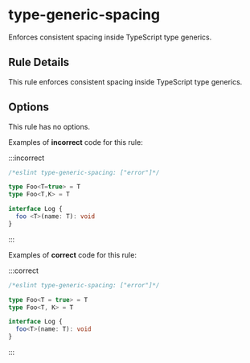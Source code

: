 # type-generic-spacing

Enforces consistent spacing inside TypeScript type generics.

## Rule Details

This rule enforces consistent spacing inside TypeScript type generics.

## Options

This rule has no options.

Examples of **incorrect** code for this rule:

:::incorrect

```ts
/*eslint type-generic-spacing: ["error"]*/

type Foo<T=true> = T
type Foo<T,K> = T

interface Log {
  foo <T>(name: T): void
}
```

:::

Examples of **correct** code for this rule:

:::correct

```ts
/*eslint type-generic-spacing: ["error"]*/

type Foo<T = true> = T
type Foo<T, K> = T

interface Log {
  foo<T>(name: T): void
}
```

:::
